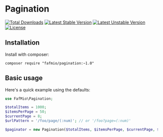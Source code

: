 Pagination
=============

[![Total Downloads](https://poser.pugx.org/fafmio/pagination/downloads.svg)](https://packagist.org/packages/fafmio/pagination)
[![Latest Stable Version](https://poser.pugx.org/fafmio/pagination/v/stable.svg)](https://packagist.org/packages/fafmio/pagination)
[![Latest Unstable Version](https://poser.pugx.org/fafmio/pagination/v/unstable.svg)](https://packagist.org/packages/fafmio/pagination)
[![License](https://poser.pugx.org/fafmio/pagination/license.svg)](https://packagist.org/packages/fafmio/pagination)


## Installation

Install with composer:
```shell
composer require "fafmio/pagination:~1.0"
```

## Basic usage

Here's a quick example using the defaults:
```php
use FafMio\Pagination;

$totalItems = 1000;
$itemsPerPage = 50;
$currentPage = 8;
$urlPattern = '/foo/page/(:num)'; // or '/foo?page=(:num)'

$paginator = new Pagination($totalItems, $itemsPerPage, $currentPage, $urlPattern);
```